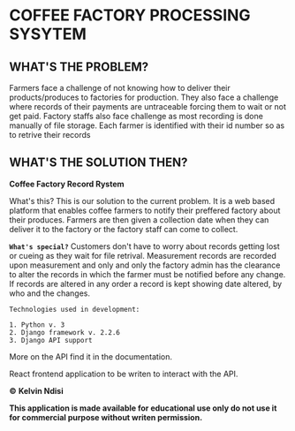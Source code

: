 # COFFEE FACTORY PROCESSING SYSYTEM

## WHAT'S THE PROBLEM?

Farmers face a challenge of not knowing how to deliver their products/produces to factories for production. They also face a challenge where records of their payments are untraceable forcing them to wait or not get paid. Factory staffs also face challenge as most recording is done manually of file storage. Each farmer is identified with their id number so as to retrive their records

## WHAT'S THE SOLUTION THEN?

**Coffee Factory Record Rystem**

What's this? This is our solution to the current problem. It is a web based platform that enables coffee farmers to notify their preffered factory about their produces. Farmers are then given a collection date when they can deliver it to the factory or the factory staff can come to collect.

**`What's special?`**
Customers don't have to worry about records getting lost or cueing as they wait for file retrival. Measurement records are recorded upon measurement and only and only the factory admin has the clearance to alter the records in which the farmer must be notified before any change. If records are altered in any order a record is kept showing date altered, by who and the changes.

`Technologies used in development:`

    1. Python v. 3
    2. Django framework v. 2.2.6
    3. Django API support

More on the API find it in the documentation.

React frontend application to be writen to interact with the API.

**&copy;** **Kelvin Ndisi**

**This application is made available for educational use only do not use it for commercial purpose without writen permission.**
